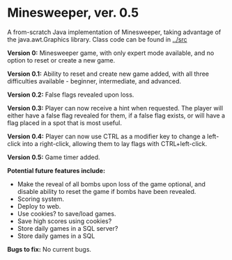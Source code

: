 # Minesweeper, ver. 0.5
A from-scratch Java implementation of Minesweeper, taking advantage of the java.awt.Graphics library. 
Class code can be found in [../src](../master/src)

**Version 0:** Minesweeper game, with only expert mode available, and no option to reset or create a new game.

**Version 0.1:** Ability to reset and create new game added, with all three difficulties available - beginner, 
intermediate, and advanced.

**Version 0.2:** False flags revealed upon loss. 

**Version 0.3:** Player can now receive a hint when requested. The player will either have a false flag revealed for 
them, if a false flag exists, or will have a flag placed in a spot that is most useful.

**Version 0.4:** Player can now use CTRL as a modifier key to change a left-click into a right-click, allowing them to 
lay flags with CTRL+left-click.

**Version 0.5:** Game timer added.

**Potential future features include:**
* Make the reveal of all bombs upon loss of the game optional, and disable ability to reset the game if bombs have 
  been revealed. 
* Scoring system. 
* Deploy to web. 
* Use cookies? to save/load games. 
* Save high scores using cookies?
* Store daily games in a SQL server? 
* Store daily games in a SQL


**Bugs to fix:**
No current bugs. 